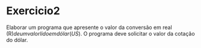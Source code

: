 # Exercicio2
Elaborar um programa que apresente o valor da conversão em real (R$) de um valor lido em dólar (US$). O programa deve solicitar o valor da cotação do dólar.  
